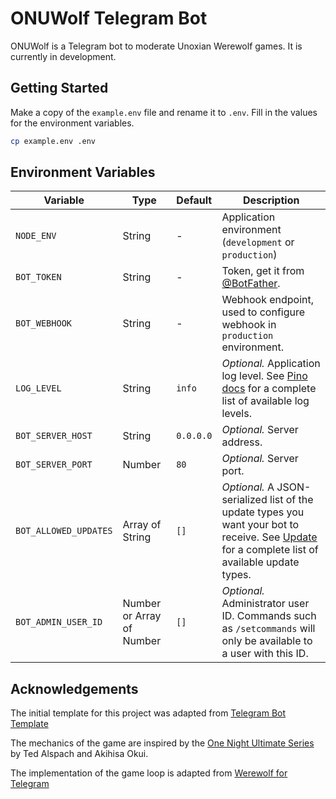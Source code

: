 # ONUWolf Telegram Bot
ONUWolf is a Telegram bot to moderate Unoxian Werewolf games. It is currently in development.

## Getting Started
Make a copy of the `example.env` file and rename it to `.env`. Fill in the values for the environment variables.
```bash
cp example.env .env
```

## Environment Variables

| Variable | Type |Default | Description |
| --- | --- | --- | --- |
| `NODE_ENV` | String | - | Application environment (`development` or `production`) |
| `BOT_TOKEN` | String | - | Token, get it from [@BotFather](https://t.me/BotFather). |
| `BOT_WEBHOOK` | String | - | Webhook endpoint, used to configure webhook in `production` environment. |
| `LOG_LEVEL` | String | `info` | <i>Optional.</i> Application log level. See [Pino docs](https://github.com/pinojs/pino/blob/master/docs/api.md#level-string) for a complete list of available log levels. |
| `BOT_SERVER_HOST` | String | `0.0.0.0` | <i>Optional.</i> Server address. |
| `BOT_SERVER_PORT` | Number | `80` | <i>Optional.</i> Server port. |
| `BOT_ALLOWED_UPDATES` | Array of String | `[]` | <i>Optional.</i> A JSON-serialized list of the update types you want your bot to receive. See [Update](https://core.telegram.org/bots/api#update) for a complete list of available update types. |
| `BOT_ADMIN_USER_ID` | Number or Array of Number | `[]` | <i>Optional.</i> Administrator user ID. Commands such as `/setcommands` will only be available to a user with this ID. |


## Acknowledgements
The initial template for this project was adapted from [Telegram Bot Template](https://github.com/bot-base/telegram-bot-template)

The mechanics of the game are inspired by the [One Night Ultimate Series](https://beziergames.com/products/one-night-ultimate-werewolf) by Ted Alspach and Akihisa Okui.

The implementation of the game loop is adapted from [Werewolf for Telegram](https://github.com/GreyWolfDev/Werewolf)
